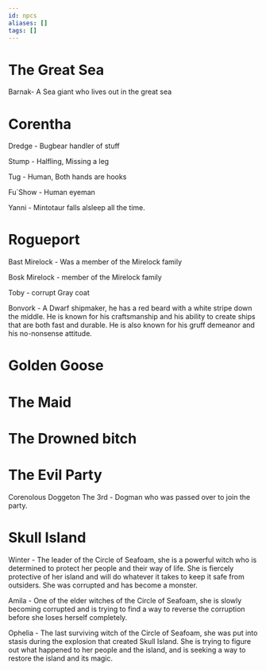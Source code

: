 ```yaml
---
id: npcs
aliases: []
tags: []
---
```



# The Great Sea

Barnak- A Sea giant who lives out in the great sea


# Corentha


 Dredge - Bugbear handler of stuff

 Stump  - Halfling, Missing a leg

 Tug    - Human, Both hands are hooks
 
 Fu`Show - Human  eyeman

 Yanni  - Mintotaur falls alsleep all the time. 


# Rogueport 

Bast Mirelock - Was a member of the Mirelock family

Bosk Mirelock -  member of the Mirelock family

Toby - corrupt Gray coat

Bonvork - A Dwarf shipmaker, he has a red beard with a white stripe down the middle. He is known for his craftsmanship and his ability to create ships that are both fast and durable. He is also known for his gruff demeanor and his no-nonsense attitude.


# Golden Goose

# The Maid

# The Drowned bitch

# The Evil Party

Corenolous Doggeton The 3rd  - Dogman who was passed over to join the party.



# Skull Island

Winter - The leader of the Circle of Seafoam, she is a powerful witch who is determined to protect her people and their way of life. She is fiercely protective of her island and will do whatever it takes to keep it safe from outsiders. She was corrupted and has become a monster.

Amila - One of the elder witches of the Circle of Seafoam, she is slowly becoming corrupted and is trying to find a way to reverse the corruption before she loses herself completely.

Ophelia - The last surviving witch of the Circle of Seafoam, she was put into stasis during the explosion that created Skull Island. She is trying to figure out what happened to her people and the island, and is seeking a way to restore the island and its magic.

